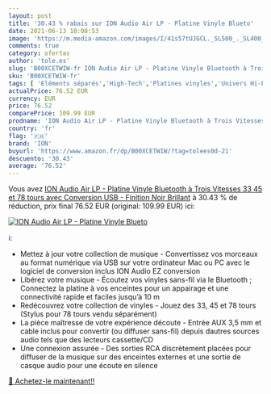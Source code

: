 ```yaml
---
layout: post
title: '30.43 % rabais sur ION Audio Air LP - Platine Vinyle Blueto'
date: 2021-06-13 10:08:53
image: 'https://m.media-amazon.com/images/I/41s57tUJGCL._SL500_._SL400_.jpg'
comments: true
category: ofertas
author: 'tole.es'
slug: 'B00XCETWIW-fr ION Audio Air LP - Platine Vinyle Bluetooth à Trois...'
sku: 'B00XCETWIW-fr'
tags: [ 'Eléments séparés','High-Tech','Platines vinyles','Univers Hi-Fi','ion', ]
actualPrice: 76.52 EUR
currency: EUR
price: 76.52
comparePrice: 109.99 EUR
prodname: 'ION Audio Air LP - Platine Vinyle Bluetooth à Trois Vitesses  33  45 et 78 tours  avec Conversion USB - Finition Noir Brillant'
country: 'fr'
flag: '🇫🇷'
brand: 'ION'
buyurl: 'https://www.amazon.fr/dp/B00XCETWIW/?tag=tolees0d-21'
descuento: '30.43'
average: '76.52'
---
```


Vous avez [ION Audio Air LP - Platine Vinyle Bluetooth à Trois Vitesses  33  45 et 78 tours  avec Conversion USB - Finition Noir Brillant](https://www.amazon.fr/dp/B00XCETWIW/?tag=tolees0d-21)  à  30.43 % de réduction, prix final  76.52 EUR (original: 109.99 EUR) ici:

[![ION Audio Air LP - Platine Vinyle Blueto](https://m.media-amazon.com/images/I/41s57tUJGCL._SL500_._SL400_.jpg)](https://www.amazon.fr/dp/B00XCETWIW/?tag=tolees0d-21)

ℹ️:

- Mettez à jour votre collection de musique - Convertissez vos morceaux au format numérique via USB sur votre ordinateur Mac ou PC avec le logiciel de conversion inclus ION Audio EZ conversion
- Libérez votre musique - Écoutez vos vinyles sans-fil via le Bluetooth ; Connectez la platine à vos enceintes pour un appairage et une connectivité rapide et faciles jusqu’à 10 m
- Redécouvrez votre collection de vinyles - Jouez des 33, 45 et 78 tours (Stylus pour 78 tours vendu séparément)
- La pièce maîtresse de votre expérience découte - Entrée AUX 3,5 mm et cable inclus pour convertir (ou diffuser sans-fil) depuis dautres sources audio tels que des lecteurs cassette/CD
- Une connexion assurée - Des sorties RCA discrètement placées pour diffuser de la musique sur des enceintes externes et une sortie de casque audio pour une écoute en silence

[🛒 Achetez-le maintenant!!](https://www.amazon.fr/dp/B00XCETWIW/?tag=tolees0d-21)
